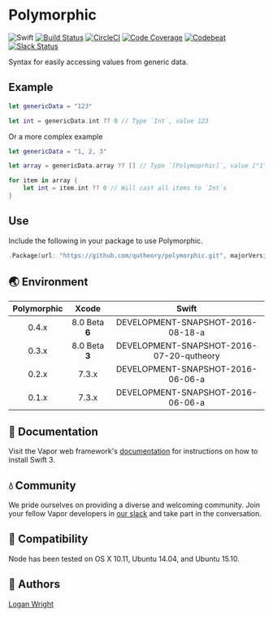 # Polymorphic

![Swift](http://img.shields.io/badge/swift-v3.0--dev.08.18-brightgreen.svg)
[![Build Status](https://travis-ci.org/vapor/polymorphic.svg?branch=master)](https://travis-ci.org/vapor/polymorphic)
[![CircleCI](https://circleci.com/gh/vapor/polymorphic.svg?style=shield)](https://circleci.com/gh/vapor/polymorphic)
[![Code Coverage](https://codecov.io/gh/vapor/polymorphic/branch/master/graph/badge.svg)](https://codecov.io/gh/vapor/polymorphic)
[![Codebeat](https://codebeat.co/badges/a793ad97-47e3-40d9-82cf-2aafc516ef4e)](https://codebeat.co/projects/github-com-vapor-polymorphic)
[![Slack Status](http://vapor.team/badge.svg)](http://vapor.team)

Syntax for easily accessing values from generic data.

## Example

```swift
let genericData = "123"

let int = genericData.int ?? 0 // Type `Int`, value 123
```

Or a more complex example

```swift
let genericData = "1, 2, 3"

let array = genericData.array ?? [] // Type `[Polymoprhic]`, value ["1", "2", "3"]

for item in array {
	let int = item.int ?? 0 // Will cast all items to `Int`s
}
```

## Use

Include the following in your package to use Polymorphic.

```swift
.Package(url: "https://github.com/qutheory/polymorphic.git", majorVersion: x, minor: x)
```

## 🌏 Environment

|Polymorphic|Xcode|Swift|
|:-:|:-:|:-:|
|0.4.x|8.0 Beta **6**|DEVELOPMENT-SNAPSHOT-2016-08-18-a|
|0.3.x|8.0 Beta **3**|DEVELOPMENT-SNAPSHOT-2016-07-20-qutheory|
|0.2.x|7.3.x|DEVELOPMENT-SNAPSHOT-2016-06-06-a|
|0.1.x|7.3.x|DEVELOPMENT-SNAPSHOT-2016-06-06-a|

## 📖 Documentation

Visit the Vapor web framework's [documentation](http://docs.vapor.codes) for instructions on how to install Swift 3. 

## 💧 Community

We pride ourselves on providing a diverse and welcoming community. Join your fellow Vapor developers in [our slack](http://vapor.team) and take part in the conversation.

## 🔧 Compatibility

Node has been tested on OS X 10.11, Ubuntu 14.04, and Ubuntu 15.10.

## 👥 Authors

[Logan Wright](https://twitter.com/logmaestro)